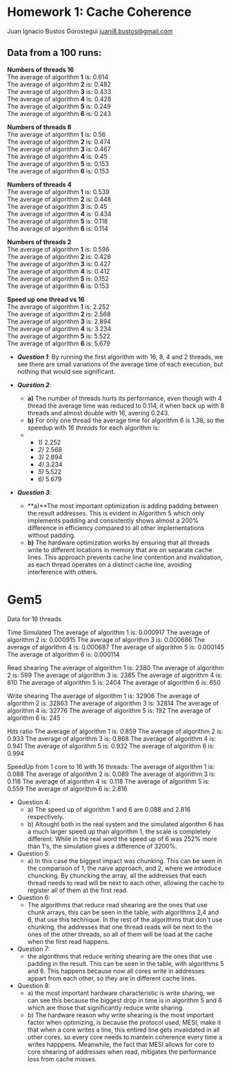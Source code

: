 # Homework 1: Cache Coherence
Juan Ignacio Bustos Gorostegui
juani8.bustos@gmail.com

## Data from a 100 runs:

**Numbers of threads 16**\
The average of algorithm **1** is: 0.614\
The average of algorithm **2** is: 0.482\
The average of algorithm **3** is: 0.433\
The average of algorithm **4** is: 0.428\
The average of algorithm **5** is: 0.249\
The average of algorithm **6** is: 0.243

**Numbers of threads 8**\
The average of algorithm **1** is: 0.56\
The average of algorithm **2** is: 0.474\
The average of algorithm **3** is: 0.467\
The average of algorithm **4** is: 0.45\
The average of algorithm **5** is: 0.153\
The average of algorithm **6** is: 0.153

**Numbers of threads 4**\
The average of algorithm **1** is: 0.539\
The average of algorithm **2** is: 0.448\
The average of algorithm **3** is: 0.45\
The average of algorithm **4** is: 0.434\
The average of algorithm **5** is: 0.118\
The average of algorithm **6** is: 0.114

**Numbers of threads 2**\
The average of algorithm **1** is: 0.598\
The average of algorithm **2** is: 0.428\
The average of algorithm **3** is: 0.427\
The average of algorithm **4** is: 0.412\
The average of algorithm **5** is: 0.152\
The average of algorithm **6** is: 0.153

**Speed up one thread vs 16**\
The average of algorithm **1** is:  2.252\
The average of algorithm **2** is:  2.568\
The average of algorithm **3** is:  2.894\
The average of algorithm **4** is:  3.234\
The average of algorithm **5** is:  5.522\
The average of algorithm **6** is:  5.679

- _**Question 1**_: By running the first algorithm with 16, 8, 4 and 2 threads, we see there are small variations of the average time of each execution, but nothing that would see significant.
- **_Question 2_**:
    - **a)** The number of threads hurts its performance, even though with 4 thread the average time was reduced to 0.114, it when back up with 8 threads and almost double with 16, avering 0.243.
    - **b)** For only one thread the average time for algorithm 6 is 1.38, so the speedup with _16 threads_ for each algorithm is:
    - - _1)_ 2.252
      - _2)_ 2.568
      - _3)_ 2.894
      - _4)_ 3.234
      - _5)_ 5.522
      - _6)_ 5.679

- _**Question 3**_:
    - **a)**The most important optimization is adding padding between the result addresses. This is evident in Algorithm 5 which only implements padding and consistently shows almost a 200% difference in efficiency compared to all other implementations without padding.
    - **b)** The hardware optimization works by ensuring that all threads write to different locations in memory that are on separate cache lines.
    This approach prevents cache line contention and invalidation, as each thread operates on a distinct cache line, avoiding interference with others.

# Gem5

Data for 16 threads

Time Simulated
The average of algorithm 1 is: 0.000917
The average of algorithm 2 is: 0.000915
The average of algorithm 3 is: 0.000686
The average of algorithm 4 is: 0.000687
The average of algorithm 5 is: 0.000145
The average of algorithm 6 is: 0.000114

Read shearing
The average of algorithm 1 is: 2380
The average of algorithm 2 is: 599
The average of algorithm 3 is: 2385
The average of algorithm 4 is: 610
The average of algorithm 5 is: 2404
The average of algorithm 6 is: 650

Write shearing
The average of algorithm 1 is: 32906
The average of algorithm 2 is: 32863
The average of algorithm 3 is: 32814
The average of algorithm 4 is: 32776
The average of algorithm 5 is: 192
The average of algorithm 6 is: 245

Hits ratio
The average of algorithm 1 is:  0.859
The average of algorithm 2 is:  0.933
The average of algorithm 3 is:  0.868
The average of algorithm 4 is:  0.941
The average of algorithm 5 is:  0.932
The average of algorithm 6 is:  0.994

SpeedUp from 1 core to 16 with 16 threads:
The average of algorithm 1 is:  0.088
The average of algorithm 2 is:  0.089
The average of algorithm 3 is:  0.118
The average of algorithm 4 is:  0.118
The average of algorithm 5 is:  0.559
The average of algorithm 6 is:  2.816

- Question 4:
    - a) The speed up of algorithm 1 and 6 are 0.088 and 2.816 respectively.
    - b) Altought both in the real system and the simulated algorithm 6 has a much larger speed up than algorithm 1, the scale is completely different. While in the real word the speed up of 6 was 252% more than 1's, the simulation gives a difference of 3200%.
- Question 5:
    - a) In this case the biggest impact was chunking.
        This can be seen in the comparison of 1, the naive approach, and 2, where we introduce chuncking. By chuncking the array, all the addresses that each thread needs to read will be next to each other, allowing the cache to register all of them at the first read.
- Question 6:
    - The algorithms that reduce read shearing are the ones that use chunk arrays, this
    can be seen in the table, with algorithms 2,4 and 6, that use this technique.
    In the rest of the algorithms that don't use chunking, the addresses that one thread reads will be next to the ones of the other threads, so all of them will be load at the cache when the first read happens.
- Question 7:
    - the algorithms that reduce writing shearing are the ones that use padding in the result.
    This can be seen in the table, with algorithms 5 and 6.
    This happens because now all cores write in addresses appart from each other, so they are in different cache lines. 
- Question 8:
    - a) the most important hardware characteristic is write sharing, we can see this because
    the biggest drop in time is in algorithm 5 and 6 which are those that significantly reduce
    write sharing.
    - b) The hardware reason why write shearing is the most important factor when optimizing, is because
        the protocol used, MESI, make it that when a core writes a line, this entired line gets invalidated
        in all other cores, so every core needs to mantein coherence every time a writes happpens.
        Meanwhile, the fact that MESI allows for core to core shearing of addresses when read, mitigates the performance
        loss from cache misses.
